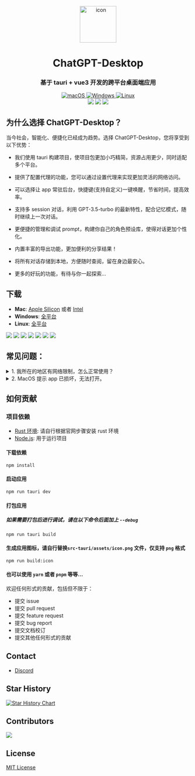 <div align=center>
  <a href='https://github.com/bilibili-ayang/ChatGPT-Desktop'>
    <img height=100 src='./src-tauri/assets/icon.png' alt='icon' />
  </a>

  <h1>ChatGPT-Desktop</h1>

  <h3>基于 tauri + vue3 开发的跨平台桌面端应用</h3>

  <div>
    <a href="https://github.com/bilibili-ayang/ChatGPT-Desktop/releases/latest">
      <img alt="macOS" src="https://img.shields.io/badge/-macOS-black?style=flat-square&logo=apple&logoColor=white" />
    </a>
    <a href="https://github.com/bilibili-ayang/ChatGPT-Desktop/releases/latest">
      <img alt="Windows" src="https://img.shields.io/badge/-Windows-blue?style=flat-square&logo=windows&logoColor=white" />
    </a>
    <a href="https://github.com/bilibili-ayang/ChatGPT-Desktop/releases/latest">
      <img alt="Linux" src="https://img.shields.io/badge/-Linux-yellow?style=flat-square&logo=linux&logoColor=white" />
    </a>
  </div>

  <div>
    <img src="https://img.shields.io/github/license/bilibili-ayang/ChatGPT-Desktop?style=flat-square" />
    <img src="https://img.shields.io/github/package-json/v/bilibili-ayang/ChatGPT-Desktop?style=flat-square" />
    <img src="https://img.shields.io/github/downloads/bilibili-ayang/ChatGPT-Desktop/total?style=flat-square" />
  </div>
</div>

## 为什么选择 ChatGPT-Desktop？

当今社会，智能化、便捷化已经成为趋势。选择 ChatGPT-Desktop，您将享受到以下优势：

- 我们使用 tauri 构建项目，使项目包更加小巧精简，资源占用更少，同时适配多个平台。

- 提供了配置代理的功能，您可以通过设置代理来实现更加灵活的网络访问。

- 可以选择让 app 常驻后台，快捷键(支持自定义)一键唤醒，节省时间，提高效率。

- 支持多 session 对话，利用 GPT-3.5-turbo 的最新特性，配合记忆模式，随时继续上一次对话。

- 更便捷的管理和调试 prompt，构建你自己的角色预设库，使得对话更加个性化。

- 内置丰富的导出功能，更加便利的分享结果！

- 将所有对话存储到本地，方便随时查阅，留在身边最安心。

- 更多的好玩的功能，有待与你一起探索...

## 下载

- **Mac**: [Apple Silicon](https://github.com/ChatGPT-Desktop/ChatGPT-Desktop/releases/download/v0.0.8/ChatGPT-Desktop_0.0.8_aarch64.dmg) 或者 [Intel](https://github.com/ChatGPT-Desktop/ChatGPT-Desktop/releases/download/v0.0.8/ChatGPT-Desktop_0.0.8_x64.dmg)
- **Windows**: [全平台](https://github.com/ChatGPT-Desktop/ChatGPT-Desktop/releases/download/v0.0.8/ChatGPT-Desktop_0.0.8_x64_zh-CN.msi)
- **Linux**: [全平台](https://github.com/ChatGPT-Desktop/ChatGPT-Desktop/releases/download/v0.0.8/chat-gpt-desktop_0.0.8_amd64.deb)

<img src='./images/theme.gif' />
<img src='./images/home.png' />
<img src='./images/settings.png' />
<img src='./images/role-1.png' />
<img src='./images/session-1.png' />
<img src='./images/session-2.png' />
<img src='./images/history.png' />

## 常见问题：

<details>
<summary>1. 我所在的地区有网络限制，怎么正常使用？</summary>

可以使用我们提供的[解决方案](https://github.com/ChatGPT-Desktop/ChatGPT-Desktop-Porxy)

</details>

<details>
<summary>2. MacOS 提示 app 已损坏，无法打开。</summary>
<img width='300' src='./images/problem-1.png' />

参考 huazai 大佬的[解决办法](https://zhuanlan.zhihu.com/p/135948430)

</details>

## 如何贡献

### 项目依赖

- [Rust 环境](https://tauri.app/v1/guides/getting-started/prerequisites/): 请自行根据官网步骤安装 rust 环境
- [Node.js](https://nodejs.org/en/): 用于运行项目

#### 下载依赖

```shell
npm install
```

#### 启动应用

```shell
npm run tauri dev
```

#### 打包应用

##### 如果需要打包后进行调试，请在以下命令后面加上 `--debug`

```shell
npm run tauri build
```

#### 生成应用图标，请自行替换`src-tauri/assets/icon.png` 文件，仅支持 `png` 格式

```shell
npm run build:icon
```

#### 也可以使用 `yarn` 或者 `pnpm` 等等...

欢迎任何形式的贡献，包括但不限于：

- 提交 issue
- 提交 pull request
- 提交 feature request
- 提交 bug report
- 提交文档校订
- 提交其他任何形式的贡献

## Contact

- [Discord](https://discord.gg/jg4waryfA6)

## Star History

[![Star History Chart](https://api.star-history.com/svg?repos=ChatGPT-Desktop/ChatGPT-Desktop&type=Date)](https://star-history.com/#ChatGPT-Desktop/ChatGPT-Desktop&Date)

## Contributors

<a href="https://github.com/bilibili-ayang/ChatGPT-Desktop/graphs/contributors">
  <img src="https://contrib.rocks/image?repo=bilibili-ayang/ChatGPT-Desktop" />
</a>

## License

[MIT License](./LICENSE)
